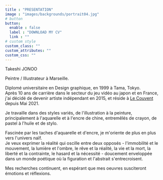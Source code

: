```yaml
---
title : "PRESENTATION"
image : "images/backgrounds/portrait04.jpg"
# button
button:
  enable : false
  label : "DOWNLOAD MY CV"
  link : ""
# custom style
custom_class: ""
custom_attributes: ""
custom_css: ""
---
```


Takeshi JONOO

Peintre / Illustrateur à Marseille.  

Diplomé universitaire en Design graphique, en 1999 à Tama, Tokyo.  
Après 10 ans de carrière dans le secteur du jeu vidéo au japon et en France, j'ai décidé de devenir artiste indépendant en 2015, et réside à [Le Couvent](https://le-couvent.org) depuis Mai 2021.  

Je travaille dans des styles variés, de l'illustration à la peinture, principalement à l'aquarelle et à l'encre de chine, entremêlés de crayon, de pastel à l'huile et de stylo.

Fascinée par les taches d'aquarelle et d'encre, je m'oriente de plus en plus vers l'univers naïf.  
Je veux exprimer la réalité qui oscille entre deux opposés - l'immobilité et le mouvement, la lumière et l'ombre, le rêve et la réalité, la vie et la mort, la liberté et la contrainte, le hasard et la nécessité - doucement enveloppée dans un monde poétique où la figuration et l'abstrait s'entrecroisent.

Mes recherches continuent, en espérant que mes oeuvres susciteront émotions et réflexions.